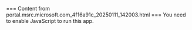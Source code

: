 === Content from portal.msrc.microsoft.com_4f16a91c_20250111_142003.html ===
You need to enable JavaScript to run this app.
